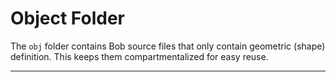 
# Object Folder

The `obj` folder contains Bob source files that only
contain geometric (shape) definition. This keeps
them compartmentalized for easy reuse.

---
